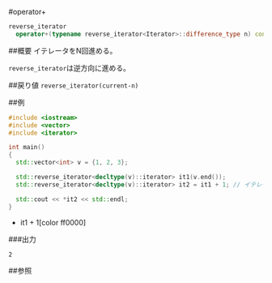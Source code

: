 #operator+
```cpp
reverse_iterator
  operator+(typename reverse_iterator<Iterator>::difference_type n) const;
```

##概要
イテレータをN回進める。

`reverse_iterator`は逆方向に進める。


##戻り値
`reverse_iterator(current-n)`


##例
```cpp
#include <iostream>
#include <vector>
#include <iterator>

int main()
{
  std::vector<int> v = {1, 2, 3};

  std::reverse_iterator<decltype(v)::iterator> it1(v.end());
  std::reverse_iterator<decltype(v)::iterator> it2 = it1 + 1; // イテレータを1回進める

  std::cout << *it2 << std::endl;
}
```
* it1 + 1[color ff0000]

###出力
```
2
```

##参照


